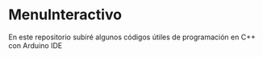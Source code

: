 # MenuInteractivo
En este repositorio subiré algunos códigos útiles de programación en C++ con Arduino IDE
